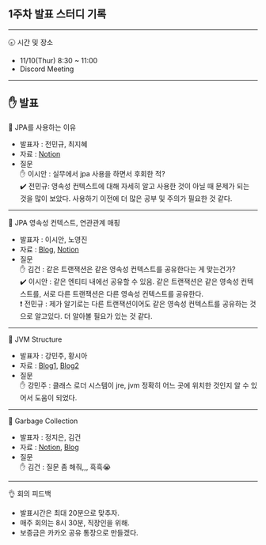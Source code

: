 ## 1주차 발표 스터디 기록
---

🕣 시간 및 장소  
- 11/10(Thur) 8:30 ~ 11:00  
- Discord Meeting  
---
✋ 발표
---
📕 JPA를 사용하는 이유
- 발표자 : 전민규, 최지혜
- 자료 : [Notion](https://phase-drip-eab.notion.site/1-JPA-33ce2b7438144d6d857466f5523077ad)
- 질문  
    ✋ 이시안 : 실무에서 jpa 사용을 하면서 후회한 적?  
    ✔️ 전민규: 영속성 컨텍스트에 대해 자세히 알고 사용한 것이 아닐 때 문제가 되는 것을 많이 보았다.
    사용하기 이전에 더 많은 공부 및 주의가 필요한 것 같다.
---
📗 JPA 영속성 컨텍스트, 연관관계 매핑
- 발표자 : 이시안, 노영진
- 자료 : [Blog](https://chicori3.github.io/%EA%B0%9C%EB%85%90/JPA-%EC%98%81%EC%86%8D%EC%84%B1-%EC%BB%A8%ED%85%8D%EC%8A%A4%ED%8A%B8-%ED%9B%91%EC%96%B4%EB%B3%B4%EA%B8%B0/), [Notion](https://lateral-twilight-7e1.notion.site/JPA-f0cbc398baf94428b175fe1fe717934c)
- 질문  
    ✋ 김건 : 같은 트랜잭션은 같은 영속성 컨텍스트를 공유한다는 게 맞는건가?  
    ✔️ 이시안 : 같은 엔티티 내에선 공유할 수 있음. 같은 트랜잭션은 같은 영속성 컨텍스트를, 서로 다른 트랜잭션은 다른 영속성 컨텍스트를 공유한다.  
    ❗ 전민규 : 제가 알기로는 다른 트랜잭션이어도 같은 영속성 컨텍스트를 공유하는 것으로 알고있다. 더 알아볼 필요가 있는 것 같다.
---
📘 JVM Structure
- 발표자 : 강민주, 황시아
- 자료 : [Blog1](https://velog.io/@mangoo/JVM-Structure-1), [Blog2](https://velog.io/@miro7923/JAVA-JVMJava-Virtual-Machine-%EC%9E%90%EB%B0%94%EA%B0%80%EC%83%81%EB%A8%B8%EC%8B%A0)
- 질문  
    ✋ 강민주 : 클래스 로더 시스템이 jre, jvm 정확히 어느 곳에 위치한 것인지 알 수 있어서 도움이 되었다.
---
📙 Garbage Collection
- 발표자 : 정지은, 김건
- 자료 : [Notion](https://bejewled-sprout-4d3.notion.site/_-GC-Garbage-Collection-4c95974821dc46df9ef7eab425724ea9), [Blog](https://blog.naver.com/harrison1995/222925123116)
- 질문  
    ✋ 김건 : 질문 좀 해줘,,, 흑흑😭

---
👌 회의 피드백
- 발표시간은 최대 20분으로 맞추자.
- 매주 회의는 8시 30분, 직장인을 위해.
- 보증금은 카카오 공유 통장으로 만들겠다.